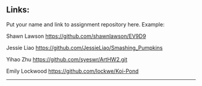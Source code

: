 
## Links:

Put your name and link to assignment repository here. Example:

Shawn Lawson    https://github.com/shawnlawson/EV9D9

Jessie Liao     https://github.com/JessieLiao/Smashing_Pumpkins

Yihao Zhu       https://github.com/syeswr/ArtHW2.git

Emily Lockwood  https://github.com/lockwe/Koi-Pond

----
